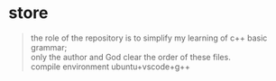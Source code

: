 # store
>the role of the repository is to simplify my learning of c++ basic grammar;  
>only the author and God clear the order of these files.  
>compile environment ubuntu+vscode+g++